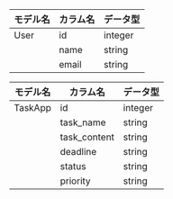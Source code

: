 | モデル名 | カラム名 | データ型 |
|----------|----------|----------|
| User     | id       | integer  |
|          | name     | string   |
|          | email    | string   |

| モデル名 | カラム名     | データ型 |
|----------|--------|----------|
| TaskApp     | id           | integer  |
|          | task_name    | string   |
|          | task_content | string   |
|          | deadline     | string   |
|          | status       | string   |
|          | priority     | string   |
